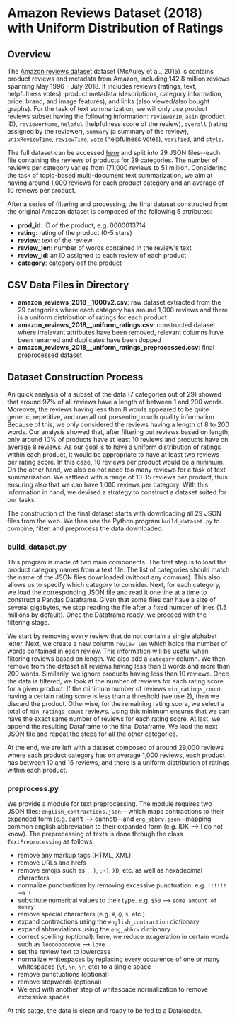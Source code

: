 # Amazon Reviews Dataset (2018) with Uniform Distribution of Ratings
## Overview
The [Amazon reviews dataset](https://jmcauley.ucsd.edu/data/amazon/) dataset (McAuley et al.,  2015) is contains product reviews and metadata from Amazon, including 142.8 million reviews spanning May 1996 - July 2018. It includes reviews (ratings, text, helpfulness votes), product metadata (descriptions, category information, price, brand, and image features), and links (also viewed/also bought graphs).  For the task of text summarization, we will only use product reviews subset having the following information: `reviewerID`, `asin` (product ID), `reviewerName`, `helpful` (helpfulness score of the review), `overall` (rating assigned by the reviewer), `summary` (a summary of the review), `unixReviewTime`, `reviewTime`, `vote` (helpfulness votes), `verified`, and `style`.

The full dataset can be accessed [here](https://jmcauley.ucsd.edu/data/amazon/) and split into 29 JSON files--each file containing the reviews of products for 29 categories. The number of reviews per category varies from 171,000 reviews to 51 million. Considering the task of topic-based multi-document text summarization, we aim at having around 1,000 reviews for each product category and an average of 10 reviews per product.

After a series of filtering and processing, the final dataset constructed from the original Amazon dataset is composed of the following 5 attributes:
* **prod_id**: ID of the product, e.g. 0000013714
* **rating**: rating of the product (0-5 stars)
* **review**: text of the review
* **review_len**: number of words contained in the review's text
* **review_id**: an ID assigned to each review of each product
* **category**: category oaf the product

## CSV Data Files in Directory
* **amazon_reviews_2018__1000v2.csv**: raw dataset extracted from the 29 categories where each category has around 1,000 reviews and there is a uniform distribution of ratings for each product
* **amazon_reviews_2018__uniform_ratings.csv**: constructed dataset where irrelevant attributes have been removed, relevant columns have been renamed and duplicates have been dopped
* **amazon_reviews_2018__uniform_ratings_preprocessed.csv**: final preprocessed dataset

## Dataset Construction Process
An quick analysis of a subset of the data (7 categories out of 29) showed that around 97% of all reviews have a length of between 1 and 200 words. Moreover, the reviews having less than 8 words appeared to be quite generic, repetitive, and overall not presenting much quality information. Because of this, we only considered the reviews having a length of 8 to 200 words. Our analysis showed that, after filtering out reviews based on length, only around 10% of products have at least 10 reviews and products have on average 8 reviews. As our goal is to have a uniform distribution of ratings within each product, it would be appropriate to have at least two reviews per rating score. In this case, 10 reviews per product would be a minimum. On the other hand, we also do not need too many reviews for a task of text summarization. We settleed with a range of 10-15 reviews per product, thus ensuring also that we can have 1,000 reviews per category. With this information in hand, we devised a strategy to construct a dataset suited for our tasks.

The construction of the final dataset starts with downloading all 29 JSON files from the web. We then use the Python program `build_dataset.py` to combine, filter, and preprocess the data downloaded.

### build_dataset.py
This program is made of two main components. The first step is to load the product category names from a text file. The list of categories should match the name of the JSON files downloaded (without any commas). This also allows us to specify which category to consider. Next, for each category, we load the corresponding JSON file and read it one line at a time to construct a Pandas Dataframe. Given that some files can have a size of several gigabytes, we stop reading the file after a fixed number of lines (1.5 millions by default). Once the Dataframe ready, we proceed with the filtering stage.

We start by removing every review that do not contain a single alphabet letter. Next, we create a new column `review_len` which holds the number of words contained in each review. This information will be useful when filtering reviews based on length. We also add a `category` column. We then remove from the dataset all reviews having less than 8 words and more than 200 words. Similarily, we ignore products having less than 10 reviews. Once the data is filtered, we look at the number of reviews for each rating score for a given product. If the minimum number of reviews `min_ratings_count` having a certain rating score is less than a threshold (we use 2), then we discard the product. Otherwise, for the remaining rating score, we select a total of `min_ratings_count` reviews. Using this minimum ensures that we can have the exact same number of reviews for each rating score. At last, we append the resulting Dataframe to the final Dataframe. We load the next JSON file and repeat the steps for all the other categories.

At the end, we are left with a dataset composed of around 29,000 reviews where each product category has on average 1,000 reviews, each product has between 10 and 15 reviews, and there is a uniform distribution of ratings within each product.

### preprocess.py
We provide a module for text preprocessing. The module requires two JSON files: `english_contractions.json`-- which maps contractions to their expanded form (e.g. can't --> cannot)--and `eng_abbrv.json`--mapping common english abbreviation to their expanded form (e.g. IDK --> I do not know). The preprocessing of texts is done through the class `TextPreprocessing` as follows:
* remove any markup tags (HTML, XML)
* remove URLs and hrefs
* remove emojis such as `: )`, `;-)`, `XD`, etc. as well as hexadecimal characters
* normalize punctuations by removing excessive punctuation. e.g. `!!!!!!` --> `!`
* substitute numerical values to their type. e.g. `$50` --> `some amount of money`
* remove special characters (e.g. `#`, `@`, `$`, etc.)
* expand contractions using the `english_contraction` dictionary
* expand abbreviations using the `eng_abbrv` dictionary
* correct spelling (optional): here, we reduce exageration in certain words such as `looooooooove` --> `love`
* set the review text to lowercase
* normalize whitespaces by replacing every occurence of one or many whitespaces (`\t`, `\n`, `\r`, etc) to a single space
* remove punctuations (optional)
* remove stopwords (optional)
* We end with another step of whitespace normalization to remove excessive spaces

At this satge, the data is clean and ready to be fed to a Dataloader.